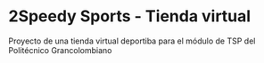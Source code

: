 # 2Speedy Sports - Tienda virtual
Proyecto de una tienda virtual deportiba para el módulo de TSP del Politécnico Grancolombiano

